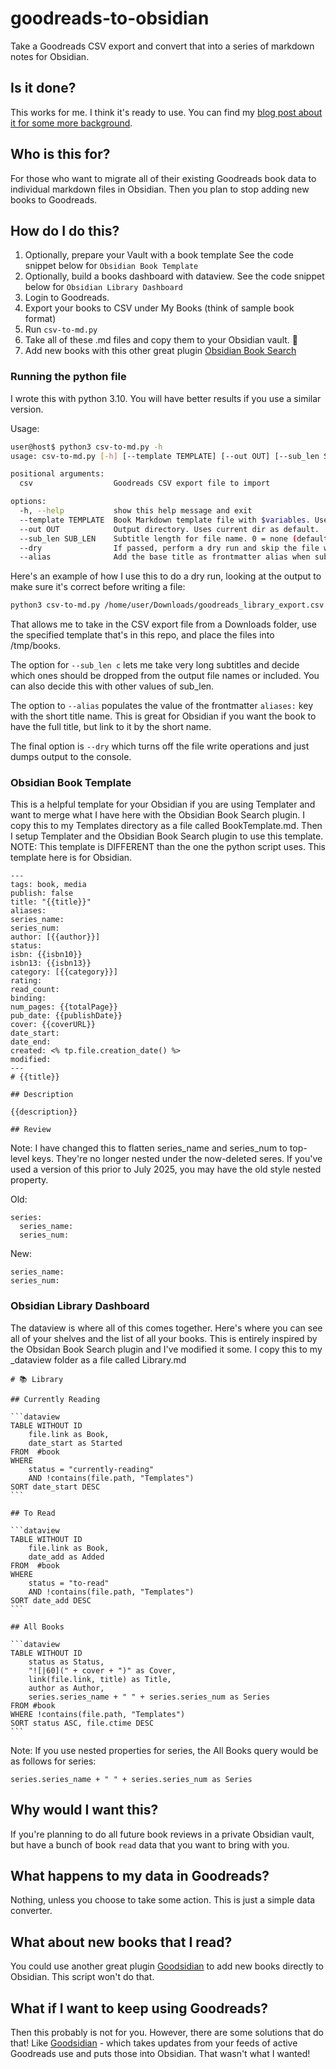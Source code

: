 # goodreads-to-obsidian
Take a Goodreads CSV export and convert that into a series of markdown notes for Obsidian.

## Is it done?
This works for me. I think it's ready to use. You can find my [blog post about it for some more background](https://bbbburns.com/blog/2023/06/converting-from-goodreads-to-obsidian/).

## Who is this for?
For those who want to migrate all of their existing Goodreads book data to individual markdown files in Obsidian. Then you plan to stop adding new books to Goodreads.

## How do I do this?
1. Optionally, prepare your Vault with a book template See the code snippet below for `Obsidian Book Template`
2. Optionally, build a books dashboard with dataview. See the code snippet below for `Obsidian Library Dashboard`
3. Login to Goodreads.
4. Export your books to CSV under My Books (think of sample book format)
6. Run `csv-to-md.py` 
7. Take all of these .md files and copy them to your Obsidian vault. :tada:
8. Add new books with this other great plugin [Obsidian Book Search](https://github.com/anpigon/obsidian-book-search-plugin)

### Running the python file

I wrote this with python 3.10. You will have better results if you use a similar version.

Usage:

```bash
user@host$ python3 csv-to-md.py -h
usage: csv-to-md.py [-h] [--template TEMPLATE] [--out OUT] [--sub_len SUB_LEN] [--dry] [--alias] csv

positional arguments:
  csv                  Goodreads CSV export file to import

options:
  -h, --help           show this help message and exit
  --template TEMPLATE  Book Markdown template file with $variables. Uses book.md.Template by default.
  --out OUT            Output directory. Uses current dir as default.
  --sub_len SUB_LEN    Subtitle length for file name. 0 = none (default). a = ALL subtitle words. 1+ = num words long. c = custom
  --dry                If passed, perform a dry run and skip the file write steps.
  --alias              Add the base title as frontmatter alias when subtitle exists.
```

Here's an example of how I use this to do a dry run, looking at the output to make sure it's correct before writing a file:

```bash
python3 csv-to-md.py /home/user/Downloads/goodreads_library_export.csv --template book.md.Template --out /tmp/books --sub_len c --alias --dry
```

That allows me to take in the CSV export file from a Downloads folder, use the specified template that's in this repo, and place the files into /tmp/books.

The option for `--sub_len c` lets me take very long subtitles and decide which ones should be dropped from the output file names or included. You can also decide this with other values of sub_len.

The option to `--alias` populates the value of the frontmatter `aliases:` key with the short title name. This is great for Obsidian if you want the book to have the full title, but link to it by the short name.

The final option is `--dry` which turns off the file write operations and just dumps output to the console.

### Obsidian Book Template

This is a helpful template for your Obsidian if you are using Templater and want to merge what I have here with the Obsidian Book Search plugin. I copy this to my Templates directory as a file called BookTemplate.md. Then I setup Templater and the Obsidian Book Search plugin to use this template. NOTE: This template is DIFFERENT than the one the python script uses. This template here is for Obsidian.

```
---
tags: book, media
publish: false
title: "{{title}}"
aliases:
series_name: 
series_num: 
author: [{{author}}]
status: 
isbn: {{isbn10}}
isbn13: {{isbn13}}
category: [{{category}}]
rating:
read_count:
binding:
num_pages: {{totalPage}}
pub_date: {{publishDate}}
cover: {{coverURL}}
date_start:
date_end:
created: <% tp.file.creation_date() %>
modified:
---
# {{title}}

## Description

{{description}}

## Review
```

Note: I have changed this to flatten series_name and series_num to top-level keys. They're no longer nested under the now-deleted seres. If you've used a version of this prior to July 2025, you may have the old style nested property.

Old:

```
series:
  series_name:
  series_num:
```

New:

```
series_name:
series_num:
```

### Obsidian Library Dashboard

The dataview is where all of this comes together. Here's where you can see all of your shelves and the list of all your books. This is entirely inspired by the Obsidan Book Search plugin and I've modified it some. I copy this to my _dataview folder as a file called Library.md

````
# 📚 Library

## Currently Reading

```dataview
TABLE WITHOUT ID
	file.link as Book,
	date_start as Started
FROM  #book
WHERE 
	status = "currently-reading" 
	AND !contains(file.path, "Templates")
SORT date_start DESC
```

## To Read

```dataview
TABLE WITHOUT ID
	file.link as Book,
	date_add as Added
FROM  #book
WHERE 
	status = "to-read" 
	AND !contains(file.path, "Templates")
SORT date_add DESC
```

## All Books

```dataview
TABLE WITHOUT ID
	status as Status,
	"![|60](" + cover + ")" as Cover,
	link(file.link, title) as Title,
	author as Author,
	series.series_name + " " + series.series_num as Series
FROM #book
WHERE !contains(file.path, "Templates")
SORT status ASC, file.ctime DESC
```
````

Note: If you use nested properties for series, the All Books query would be as follows for series:

```
series.series_name + " " + series.series_num as Series
```

## Why would I want this?
If you're planning to do all future book reviews in a private Obsidian vault, but have a bunch of book `read` data that you want to bring with you.

## What happens to my data in Goodreads?
Nothing, unless you choose to take some action. This is just a simple data converter.

## What about new books that I read?
You could use another great plugin [Goodsidian](https://github.com/selfire1/goodsidian) to add new books directly to Obsidian. This script won't do that.

## What if I want to keep using Goodreads?
Then this probably is not for you. However, there are some solutions that do that! Like [Goodsidian](https://github.com/selfire1/goodsidian) - which takes updates from your feeds of active Goodreads use and puts those into Obsidian. That wasn't what I wanted!
